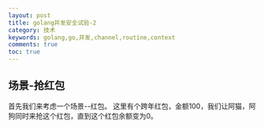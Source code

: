 ```yaml
---
layout: post
title: golang并发安全试验-2
category: 技术
keywords: golang,go,并发,channel,routine,context
comments: true
toc: true
---
```


## 场景-抢红包
首先我们来考虑一个场景--红包。
这里有个跨年红包，金额100，我们让阿猫，阿狗同时来抢这个红包，直到这个红包余额变为0。
